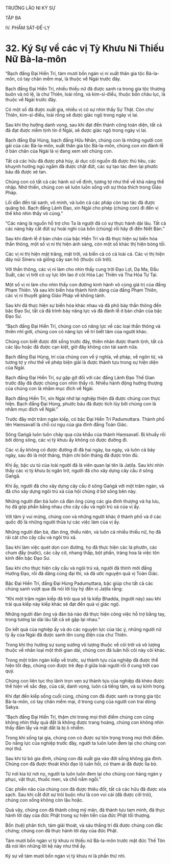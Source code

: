 TRƯỞNG LÃO NI KÝ SỰ

TẬP BA

IV. PHẨM SÁT-ĐẾ-LỴ

# 32. Ký Sự về các vị Tỳ Khưu Ni Thiếu Nữ Bà-la-môn

“Bạch đấng Đại Hiền Trí, tám mươi bốn ngàn vị ni xuất thân gia tộc Bà-la-môn, có tay chân mềm mại, là thuộc về Ngài trước đây.

Bạch đấng Đại Hiền Trí, nhiều thiếu nữ đã được sanh ra trong gia tộc thương buôn và nô lệ, là chư Thiên, loài rồng, và kim-sỉ-điểu, thuộc bốn châu lục, là thuộc về Ngài trước đây.

Có một số đã được xuất gia, nhiều vị có sự nhìn thấy Sự Thật. Còn chư Thiên, kim-sỉ-điểu, loài rồng sẽ được giác ngộ trong ngày vị lai.

Sau khi thọ hưởng danh vọng, sau khi đạt đến thành công toàn diện, tất cả đã đạt được niềm tịnh tín ở Ngài, sẽ được giác ngộ trong ngày vị lai.

Bạch đấng Đại Hùng, bạch đấng Hữu Nhãn, chúng con là những người con gái của các Bà-la-môn, xuất thân gia tộc Bà-la-môn, chúng con xin đảnh lễ ở bàn chân của Ngài là vị đang xem xét chúng con.

Tất cả các hữu đã được phá hủy, ái dục cội nguồn đã được thủ tiêu, các khuynh hướng ngủ ngầm đã được chặt đứt, các sự tạo tác đem lại phước báu đã được xé tan.

Chúng con có tất cả các hành xứ về định, tương tợ như thế về khả năng thể nhập. Nhờ thiền, chúng con sẽ luôn luôn sống với sự thỏa thích trong Giáo Pháp.

Lối dẫn đến tái sanh, vô minh, và luôn cả các pháp còn tạo tác đã được quăng bỏ. Bạch đấng Lãnh Đạo, xin Ngài cho phép (chúng con) đi đến vị thế khó nhìn thấy vô cùng.”

“Các nàng là nguồn hỗ trợ cho Ta là người đã có sự thực hành dài lâu. Tất cả các nàng hãy cắt đứt sự hoài nghi của bốn (chúng) rồi hãy đi đến Niết Bàn.”

Sau khi đảnh lễ ở bàn chân của bậc Hiền Trí và đã thực hiện sự biến hóa thần thông, một số vị ni thị hiện ánh sáng, còn một số khác thị hiện bóng tối.

Các vị ni thị hiện mặt trăng, mặt trời, và biển cả có cả loài cá. Các vị thị hiện dãy núi Sineru và giống cây san hô (thuộc cõi trời).

Với thần thông, các vị ni làm cho nhìn thấy cung trời Đạo Lợi, Dạ Ma, Đẩu Suất, các vị trời có uy lực lớn lao ở cõi Hóa Lạc Thiên và Tha Hóa Tự Tại.

Một số vị ni làm cho nhìn thấy con đường kinh hành vô cùng giá trị của đấng Phạm Thiên. Và sau khi biến hóa thành hình dáng của đấng Phạm Thiên, các vị ni thuyết giảng Giáo Pháp về không tánh.

Sau khi đã thực hiện sự biến hóa khác nhau và đã phô bày thần thông đến bậc Đạo Sư, tất cả đã trình bày năng lực và đã đảnh lễ ở bàn chân của bậc Đạo Sư.

“Bạch đấng Đại Hiền Trí, chúng con có năng lực về các loại thần thông và thiên nhĩ giới, chúng con có năng lực về trí biết tâm của người khác.

Chúng con biết được đời sống trước đây, thiên nhãn được thanh tịnh, tất cả các lậu hoặc đã được cạn kiệt, giờ đây không còn tái sanh nữa.

Bạch đấng Đại Hùng, trí của chúng con về ý nghĩa, về pháp, về ngôn từ, và tương tợ y như thế về phép biện giải là được thành tựu trong sự hiện diện của Ngài.

Bạch đấng Đại Hiền Trí, sự gặp gỡ đối với các đấng Lãnh Đạo Thế Gian trước đây đã được chúng con nhìn thấy rõ. Nhiều hành động hướng thượng của chúng con là nhằm mục đích về Ngài.

Bạch đấng Hiền Trí, xin Ngài nhớ lại nghiệp thiện đã được chúng con thực hiện. Bạch đấng Đại Hùng, phước báu đã được tích lũy bởi chúng con là nhằm mục đích về Ngài.”

Trước đây một trăm ngàn kiếp, có bậc Đại Hiền Trí Padumuttara. Thành phố tên Haṃsavatī là chỗ cư ngụ của gia đình đấng Toàn Giác.

Sông Gaṅgā luôn luôn chảy qua cửa khẩu của thành Haṃsavatī. Bị khuấy rồi bởi dòng sông, các vị tỳ khưu ấy không có được đường đi.

Các vị ấy không có được đường đi đã hai ngày, ba ngày, và luôn cả bảy ngày, sau đó là một tháng, thậm chí bốn tháng đã được tròn đủ.

Khi ấy, bậc ưu tú của loài người đã là viên quan lại tên là Jaṭila. Sau khi nhìn thấy các vị tỳ khưu bị ngăn trở, người đã cho xây dựng cây cầu ở sông Gaṅgā.

Khi ấy, người đã cho xây dựng cây cầu ở sông Gaṅgā với một trăm ngàn, và đã cho xây dựng ngôi trú xá của hội chúng ở bờ sông bên này.

Những người đàn bà luôn cả đàn ông cùng các gia đình thượng và hạ lưu, họ đã góp phần bằng nhau cho cây cầu và ngôi trú xá của vị ấy.

Với tâm ý vui mừng, chúng con và những người khác ở thành phố và ở các quốc độ là những người thừa tự các việc làm của vị ấy.

Những người đàn bà, đàn ông, thiếu niên, và luôn cả nhiều thiếu nữ, họ đã rải cát cho cây cầu và ngôi trú xá.

Sau khi làm việc quét dọn con đường, họ đã thực hiện các lá phướn, các chum đầy (nước), các cây cờ, nhang thắp, bột phấn, tràng hoa là việc tôn kính đến bậc Đạo Sư.

Sau khi cho thực hiện cây cầu và ngôi trú xá, người đã thỉnh mời đấng Hướng Đạo, rồi đã dâng cúng đại thí, và đã ước nguyện quả vị Toàn Giác.

Bậc Đại Hiền Trí, đấng Đại Hùng Padumuttara, bậc giúp cho tất cả các chúng sanh vượt qua đã nói lời tùy hỷ đến vị Jaṭila rằng:

“Khi một trăm ngàn kiếp đã trôi qua sẽ là kiếp Bhadda, (người này) sau khi trải qua kiếp này kiếp khác sẽ đạt đến quả vị giác ngộ.

Những người đàn ông và đàn bà nào đã thực hiện công việc hỗ trợ bằng tay, trong tương lai dài lâu tất cả sẽ gặp lại nhau.”

Do kết quả của nghiệp ấy và do các nguyện lực của tác ý, những người nữ tỳ ấy của Ngài đã được sanh lên cung điện của chư Thiên.

Trong khi thọ hưởng sự sung sướng vô lượng thuộc về cõi trời và vô lượng thuộc về nhân loại một thời gian dài, chúng con đã luân hồi cõi này cõi khác.

Trong một trăm ngàn kiếp về trước, sự thành tựu của nghiệp đã được thể hiện tốt đẹp, chúng con được trẻ đẹp ở giữa loài người rồi ở cung trời cao quý.

Chúng con liên tục thọ lãnh trọn vẹn sự thành tựu của nghiệp đã khéo được thể hiện về sắc đẹp, của cải, danh vọng, luôn cả tiếng tăm, và sự kính trọng.

Khi đạt đến kiếp sống cuối cùng, chúng con đã được sanh ra trong gia tộc Bà-la-môn, có tay chân mềm mại, ở trong cung của người con trai dòng Sakya.

“Bạch đấng Đại Hiền Trí, thậm chí trong mọi thời điểm chúng con cũng không nhìn thấy quả đất là không được trang hoàng, chúng con không nhìn thấy đầm lầy và mặt đất là bị ô nhiễm.

Trong khi sống tại gia, chúng con có được sự tôn trọng trong mọi thời điểm. Do năng lực của nghiệp trước đây, người ta luôn luôn đem lại cho chúng con mọi thứ.

Sau khi từ bỏ gia đình, chúng con đã xuất gia vào đời sống không gia đình. Chúng con đã được thoát khỏi đạo lộ luân hồi, có tham ái đã được lìa bỏ.

Từ nơi kia từ nơi nọ, người ta luôn luôn đem lại cho chúng con hàng ngàn y phục, vật thực, thuốc men, và chỗ nằm ngồi.”

Các phiền não của chúng con đã được thiêu đốt, tất cả các hữu đã được xóa sạch. Sau khi cắt đứt sự trói buộc như là con voi cái (đã được cởi trói), chúng con sống không còn lậu hoặc.

Quả vậy, chúng con đã thành công mỹ mãn, đã thành tựu tam minh, đã thực hành lời dạy của đức Phật trong sự hiện tiền của đức Phật tối thượng.

Bốn (tuệ) phân tích, tám giải thoát, và sáu thắng trí đã được chúng con đắc chứng; chúng con đã thực hành lời dạy của đức Phật.

Tám mươi bốn ngàn vị tỳ khưu ni thiếu nữ Bà-la-môn trước mặt đức Thế Tôn đã nói lên những lời kệ này như thế ấy.

Ký sự về tám mươi bốn ngàn vị tỳ khưu ni là phần thứ nhì.
